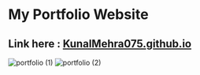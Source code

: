 # My Portfolio Website
Link here :  <a href="https://kunalmehra075.github.io/">KunalMehra075.github.io </a>
---
![portfolio (1)](https://user-images.githubusercontent.com/112753481/221473437-ff140334-e013-44f7-91d0-6f4a9ee30ebc.jpg)
![portfolio (2)](https://user-images.githubusercontent.com/112753481/221473441-a786c7ee-e00e-42fb-8f93-a81ef09f04bd.jpg)
